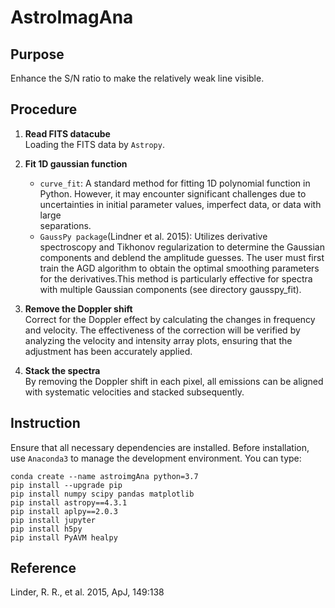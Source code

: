 # AstroImagAna
## Purpose
Enhance the S/N ratio to make the relatively weak line visible.

## Procedure
1. **Read FITS datacube**    
    Loading the FITS data by `Astropy`.
2. **Fit 1D gaussian function**   
    - `curve_fit`: A standard method for fitting 1D polynomial function in Python. However, it may encounter significant challenges due to uncertainties in initial parameter values, imperfect data, or data with large     
 separations.
    - `GaussPy package`(Lindner et al. 2015): Utilizes derivative spectroscopy and Tikhonov regularization to determine the Gaussian components and deblend the amplitude guesses. The user must first train the AGD algorithm to obtain the optimal smoothing parameters for the derivatives.This method is particularly effective for spectra with multiple Gaussian components (see directory gausspy_fit).

3. **Remove the Doppler shift**   
    Correct for the Doppler effect by calculating the changes in frequency and velocity. The effectiveness of the correction will be verified by analyzing the velocity and intensity array plots, ensuring that the adjustment has been accurately applied.
4. **Stack the spectra**   
    By removing the Doppler shift in each pixel, all emissions can be aligned with systematic velocities and stacked subsequently.


## Instruction
Ensure that all necessary dependencies are installed. Before installation, use `Anaconda3` to manage the development environment. You can type:   
```
conda create --name astroimgAna python=3.7        
pip install --upgrade pip      
pip install numpy scipy pandas matplotlib   
pip install astropy==4.3.1   
pip install aplpy==2.0.3     
pip install jupyter   
pip install h5py   
pip install PyAVM healpy
```   

   

## Reference
Linder, R. R., et al. 2015, ApJ, 149:138 
